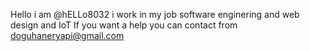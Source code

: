 Hello i am @hELLo8032 i work in my job software enginering and web design and IoT
If you want a help you can contact from doguhaneryapi@gmail.com
